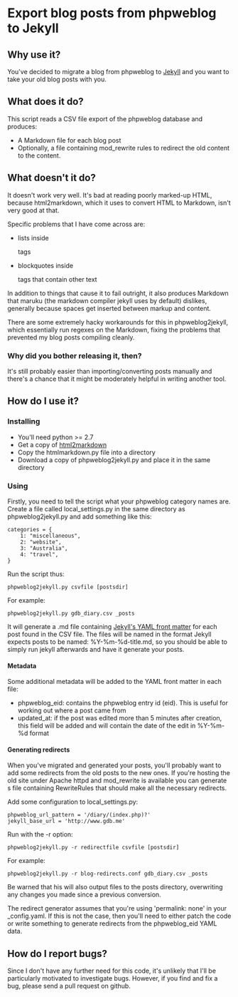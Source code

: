
# Export blog posts from phpweblog to Jekyll

## Why use it?

You've decided to migrate a blog from phpweblog to
[Jekyll](http://www.jekyllrb.com/) and you want to take your old blog posts
with you.

## What does it do?

This script reads a CSV file export of the phpweblog database and produces:

- A Markdown file for each blog post
- Optionally, a file containing mod_rewrite rules to redirect the old content to the content.

## What doesn't it do?

It doesn't work very well. It's bad at reading poorly marked-up HTML, because 
html2markdown, which it uses to convert HTML to Markdown, isn't very good at that.

Specific problems that I have come across are:
- lists inside <p> tags
- blockquotes inside <p> tags that contain other text

In addition to things that cause it to fail outright, it also produces Markdown that
maruku (the markdown compiler jekyll uses by default) dislikes, generally because
spaces get inserted between markup and content.

There are some extremely hacky workarounds for this in phpweblog2jekyll, which 
essentially run regexes on the Markdown, fixing the problems that prevented my blog
posts compiling cleanly.

### Why did you bother releasing it, then?

It's still probably easier than importing/converting posts manually and there's a
chance that it might be moderately helpful in writing another tool.

## How do I use it?

### Installing

- You'll need python >= 2.7
- Get a copy of [html2markdown](http://www.codefu.org/html2markdown/)
- Copy the htmlmarkdown.py file into a directory
- Download a copy of phpweblog2jekyll.py and place it in the same directory

### Using

Firstly, you need to tell the script what your phpweblog category names are.
Create a file called local_settings.py in the same directory as
phpweblog2jekyll.py and add something like this:

	categories = {
	    1: "miscellaneous",
	    2: "website",
	    3: "Australia",
	    4: "travel",
	}

Run the script thus: 

	phpweblog2jekyll.py csvfile [postsdir] 

For example:

	phpweblog2jekyll.py gdb_diary.csv _posts

It will generate a .md file containing [Jekyll's YAML front
matter](https://github.com/mojombo/jekyll/wiki/YAML-Front-Matter) for each post
found in the CSV file. The files will be named in the format Jekyll expects
posts to be named: %Y-%m-%d-title.md, so you should be able to simply run
jekyll afterwards and have it generate your posts.

#### Metadata

Some additional metadata will be added to the YAML front matter in each file:

- phpweblog_eid: contains the phpweblog entry id (eid). This is useful for working
out where a post came from
- updated_at: if the post was edited more than 5 minutes after creation, this field will be added and will contain the date of the edit in %Y-%m-%d format

#### Generating redirects

When you've migrated and generated your posts, you'll probably want to add some 
redirects from the old posts to the new ones. If you're hosting the old site under
Apache httpd and mod_rewrite is available you can generate s file containing
RewriteRules that should make all the necessary redirects.

Add some configuration to local_settings.py:

	phpweblog_url_pattern = '/diary/(index.php)?'
	jekyll_base_url = 'http://www.gdb.me'

Run with the -r option:

	phpweblog2jekyll.py -r redirectfile csvfile [postsdir]

For example:

	phpweblog2jekyll.py -r blog-redirects.conf gdb_diary.csv _posts

Be warned that his will also output files to the posts directory, overwriting any changes
you made since a previous conversion.

The redirect generator assumes that you're using 'permalink: none' in your
_config.yaml. If this is not the case, then you'll need to either patch the code
or write something to generate redirects from the phpweblog_eid YAML data.

## How do I report bugs?

Since I don't have any further need for this code, it's unlikely that I'll be
particularly motivated to investigate bugs. However, if you find and fix a bug,
please send a pull request on github.
